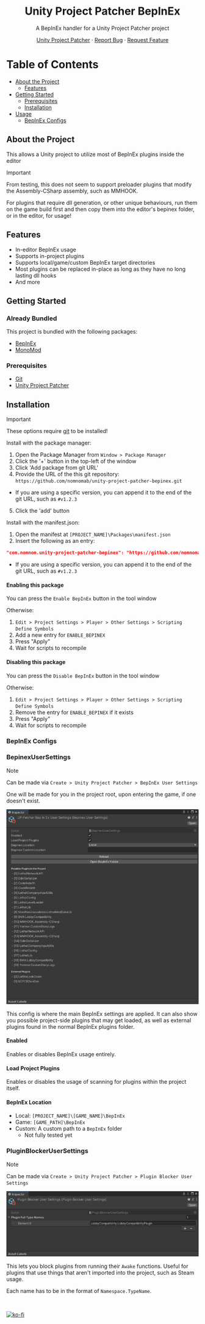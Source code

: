 <div align="center">
  <h1>Unity Project Patcher BepInEx</h1>

  <p>
    A BepInEx handler for a Unity Project Patcher project
  </p>
</div>

<div align="center">
<!-- Badges -->

<span></span>
<a href="https://github.com/nomnomab/unity-project-patcher">Unity Project Patcher</a>
<span> · </span>
<a href="https://github.com/nomnomab/unity-project-patcher/issues/">Report Bug</a>
<span> · </span>
<a href="https://github.com/nomnomab/unity-project-patcher/issues/">Request Feature</a>
</h4>

</div>

<!-- Table of Contents -->
# Table of Contents

- [About the Project](#about-the-project)
    * [Features](#features)
- [Getting Started](#getting-started)
    * [Prerequisites](#prerequisites)
    * [Installation](#installation)
- [Usage](#usage)
  - [BepInEx Configs](#bepinex-configs)

<!-- About the Project -->
## About the Project

This allows a Unity project to utilize most of BepInEx plugins inside the editor

> [!IMPORTANT]  
> From testing, this does not seem to support preloader plugins that modify the Assembly-CSharp assembly, such as
> MMHOOK.
>
> For plugins that require dll generation, or other unique behaviours, run them on the game build first and then copy
> them into the editor's bepinex folder, or in the editor, for usage!

<!-- Features -->
## Features

- In-editor BepInEx usage
- Supports in-project plugins
- Supports local/game/custom BepInEx target directories
- Most plugins can be replaced in-place as long as they have no long lasting dll hooks
- And more

<!-- Getting Started -->
## Getting Started

### Already Bundled

This project is bundled with the following packages:

- [BepInEx](https://github.com/BepInEx/BepInEx)
- [MonoMod](https://github.com/MonoMod/MonoMod)

<!-- Prerequisites -->
### Prerequisites

- [Git](https://git-scm.com/download/win)
- [Unity Project Patcher](https://github.com/nomnomab/unity-project-patcher)

<!-- Installation -->
## Installation

> [!IMPORTANT]  
> These options require [git](https://git-scm.com/download/win) to be installed!

Install with the package manager:

1. Open the Package Manager from `Window > Package Manager`
2. Click the '+' button in the top-left of the window
3. Click 'Add package from git URL'
4. Provide the URL of the this git repository: `https://github.com/nomnomab/unity-project-patcher-bepinex.git`
  - If you are using a specific version, you can append it to the end of the git URL, such as `#v1.2.3`
5. Click the 'add' button

Install with the manifest.json:

1. Open the manifest at `[PROJECT_NAME]\Packages\manifest.json`
2. Insert the following as an entry:

```json
"com.nomnom.unity-project-patcher-bepinex": "https://github.com/nomnomab/unity-project-patcher-bepinex.git"
```

- If you are using a specific version, you can append it to the end of the git URL, such as `#v1.2.3`

#### Enabling this package

You can press the `Enable BepInEx` button in the tool window

Otherwise:

1. `Edit > Project Settings > Player > Other Settings > Scripting Define Symbols`
2. Add a new entry for `ENABLE_BEPINEX`
3. Press "Apply"
4. Wait for scripts to recompile

#### Disabling this package

You can press the `Disable BepInEx` button in the tool window

Otherwise:

1. `Edit > Project Settings > Player > Other Settings > Scripting Define Symbols`
2. Remove the entry for `ENABLE_BEPINEX` if it exists
3. Press "Apply"
4. Wait for scripts to recompile

### BepInEx Configs

### BepinexUserSettings
> [!NOTE]  
> Can be made via `Create > Unity Project Patcher > BepInEx User Settings`
>
> One will be made for you in the project root, upon entering the game, if one doesn't exist.

![](Assets~/BepinexUserSettings.png)

This config is where the main BepInEx settings are applied. It can also show you possible project-side plugins that
may get loaded, as well as external plugins found in the normal BepInEx plugins folder.

#### Enabled

Enables or disables BepInEx usage entirely.

#### Load Project Plugins

Enables or disables the usage of scanning for plugins within the project itself.

#### BepInEx Location

- Local: `[PROJECT_NAME]\[GAME_NAME]\BepInEx`
- Game: `[GAME_PATH]\BepInEx`
- Custom: A custom path to a `BepInEx` folder
  - Not fully tested yet

### PluginBlockerUserSettings
> [!NOTE]  
> Can be made via `Create > Unity Project Patcher > Plugin Blocker User Settings`

![](Assets~/PluginBlockerUserSettings.png)

This lets you block plugins from running their `Awake` functions. Useful for plugins that use things that aren't
imported into the project, such as Steam usage.

Each name has to be in the format of `Namespace.TypeName`.

<br/>

[![ko-fi](https://ko-fi.com/img/githubbutton_sm.svg)](https://ko-fi.com/B0B6R2Z9U)